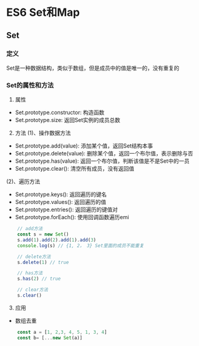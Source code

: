 # ES6 Set和Map

## Set

### 定义
Set是一种数据结构，类似于数组，但是成员中的值是唯一的，没有重复的

### Set的属性和方法
1. 属性
* Set.prototype.constructor: 构造函数
* Set.prototype.size: 返回Set实例的成员总数

2. 方法
(1)、操作数据方法
* Set.prototype.add(value): 添加某个值，返回Set结构本事
* Set.prototype.delete(value): 删除某个值，返回一个布尔值，表示删除与否
* Set.prototype.has(value): 返回一个布尔值，判断该值是不是Set中的一员
* Set.prototype.clear(): 清空所有成员，没有返回值

(2)、遍历方法
* Set.prototype.keys(): 返回遍历的键名
* Set.prototype.values(): 返回遍历的值
* Set.prototype.entries(): 返回遍历的键值对
* Set.prototype.forEach(): 使用回调函数遍历emi

```js
    // add方法
    const s = new Set()
    s.add(1).add(2).add(1).add(3)
    console.log(s) // {1, 2， 3} Set里面的成员不能重复

    // delete方法
    s.delete(1) // true

    // has方法
    s.has(2) // true

    // clear方法
    s.clear()
```

3. 应用

* 数组去重

```javascript
    const a = [1, 2,3, 4, 5, 1, 3, 4]
    const b= [...new Set(a)]
```